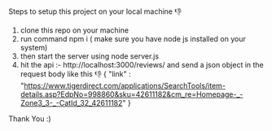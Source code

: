 Steps to setup this project on your local machine 👎
1. clone this repo on your machine
2. run command npm i ( make sure you have node js installed on your system)
3. then start the server using node server.js
4. hit the api :- http://localhost:3000/reviews/ and send a json object in the request body like this 👎
   {
      "link" : "https://www.tigerdirect.com/applications/SearchTools/item-details.asp?EdpNo=998860&sku=42611182&cm_re=Homepage-_-Zone3_3-_-CatId_32_42611182"
   }


Thank You :)
